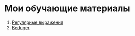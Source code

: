 # Мои обучающие материалы

1. [Регулярные выражения](./RegExp/README.md)
2. [Beduger](./debugger/readme.md)